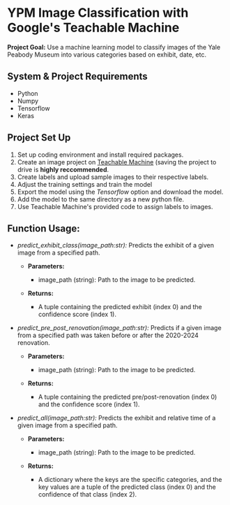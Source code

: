 # YPM Image Classification with Google's Teachable Machine

**Project Goal:** Use a machine learning model to classify images of the Yale Peabody Museum into various categories based on exhibit, date, etc. 

## System & Project Requirements
* Python
* Numpy
* Tensorflow
* Keras

## Project Set Up
1. Set up coding environment and install required packages.
2. Create an image project on [Teachable Machine](https://teachablemachine.withgoogle.com/) (saving the project to drive is **highly reccommended**.
3. Create labels and upload sample images to their respective labels.
4. Adjust the training settings and train the model
5. Export the model using the *Tensorflow* option and download the model.
6. Add the model to the same directory as a new python file.
7. Use Teachable Machine's provided code to assign labels to images.

## Function Usage:
* *predict_exhibit_class(image_path:str):* Predicts the exhibit of a given image from a specified path.
  * **Parameters:**
    * image_path (string): Path to the image to be predicted.

  * **Returns:**
    * A tuple containing the predicted exhibit (index 0) and the confidence score (index 1).
 
* *predict_pre_post_renovation(image_path:str):* Predicts if a given image from a specified path was taken before or after the 2020-2024 renovation.
  * **Parameters:**
    * image_path (string): Path to the image to be predicted.

  * **Returns:**
    * A tuple containing the predicted pre/post-renovation (index 0) and the confidence score (index 1).

* *predict_all(image_path:str):* Predicts the exhibit and relative time of a given image from a specified path.
  * **Parameters:**
    * image_path (string): Path to the image to be predicted.

  * **Returns:**
    * A dictionary where the keys are the specific categories, and the key values are a tuple of the predicted class (index 0) and the confidence of that class (index 2).
 
